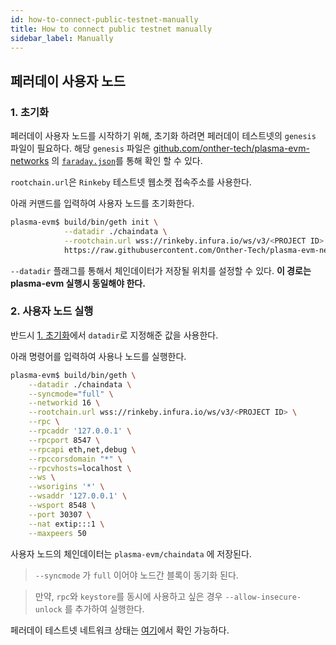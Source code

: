 ```yaml
---
id: how-to-connect-public-testnet-manually
title: How to connect public testnet manually
sidebar_label: Manually
---
```


## 페러데이 사용자 노드

### 1. 초기화

페러데이 사용자 노드를 시작하기 위해, 초기화 하려면 페러데이 테스트넷의 `genesis` 파일이 필요하다.
해당 `genesis` 파일은 [github.com/onther-tech/plasma-evm-networks](https://github.com/Onther-Tech/plasma-evm-networks/tree/master/faraday-testnet) 의 [`faraday.json`](https://github.com/Onther-Tech/plasma-evm-networks/blob/master/faraday-testnet/faraday.json)를 통해 확인 할 수 있다.

`rootchain.url`은 `Rinkeby` 테스트넷 웹소켓 접속주소를 사용한다.

아래 커맨드를 입력하여 사용자 노드를 초기화한다.

```bash
plasma-evm$ build/bin/geth init \
            --datadir ./chaindata \
            --rootchain.url wss://rinkeby.infura.io/ws/v3/<PROJECT ID> \
            https://raw.githubusercontent.com/Onther-Tech/plasma-evm-networks/master/faraday-testnet/faraday.json
```

`--datadir` 플래그를 통해서 체인데이터가 저장될 위치를 설정할 수 있다. **이 경로는 plasma-evm 실행시 동일해야 한다.**

### 2. 사용자 노드 실행

반드시 [1. 초기화](how-to-connect-public-testnet-manually#1-초기화)에서 `datadir`로 지정해준 값을 사용한다. 

아래 명령어를 입력하여 사용나 노드를 실행한다.
```bash
plasma-evm$ build/bin/geth \
    --datadir ./chaindata \
    --syncmode="full" \
    --networkid 16 \
    --rootchain.url wss://rinkeby.infura.io/ws/v3/<PROJECT ID> \
    --rpc \
    --rpcaddr '127.0.0.1' \
    --rpcport 8547 \
    --rpcapi eth,net,debug \
    --rpccorsdomain "*" \
    --rpcvhosts=localhost \
    --ws \
    --wsorigins '*' \
    --wsaddr '127.0.0.1' \
    --wsport 8548 \
    --port 30307 \
    --nat extip:::1 \
    --maxpeers 50
```
사용자 노드의 체인데이터는 `plasma-evm/chaindata` 에 저장된다.

> `--syncmode` 가 `full` 이어야 노드간 블록이 동기화 된다.

> 만약, `rpc`와 `keystore`를 동시에 사용하고 싶은 경우 `--allow-insecure-unlock` 를 추가하여 실행한다.

페러데이 테스트넷 네트워크 상태는 [여기](http://ethstats.faraday.tokamak.network/)에서 확인 가능하다.